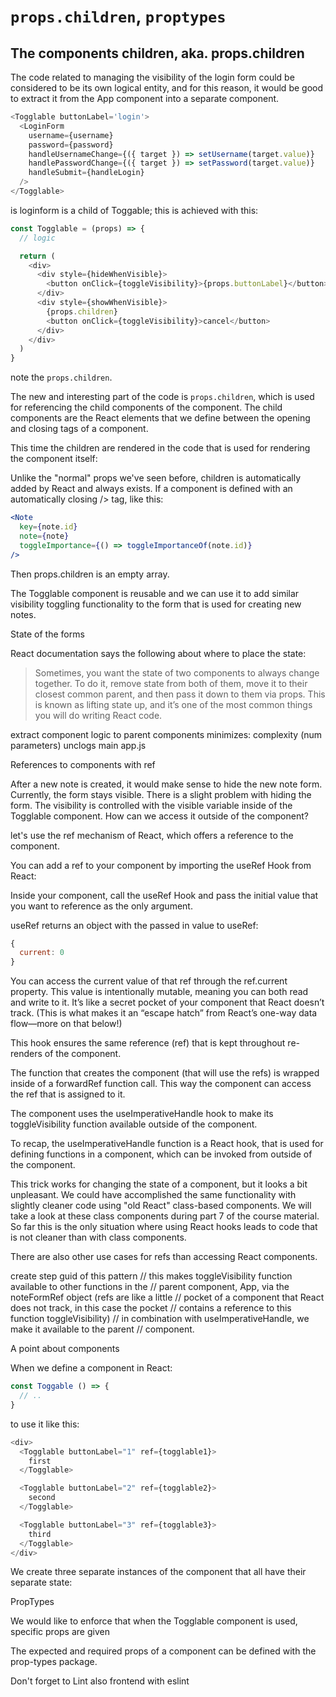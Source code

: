 # `props.children`, `proptypes`

## The components children, aka. props.children

The code related to managing the visibility of the login form could be considered to be its own logical entity, and for this reason, it would be good to extract it from the App component into a separate component.

```js
<Togglable buttonLabel='login'>
  <LoginForm
    username={username}
    password={password}
    handleUsernameChange={({ target }) => setUsername(target.value)}
    handlePasswordChange={({ target }) => setPassword(target.value)}
    handleSubmit={handleLogin}
  />
</Togglable>
```

is loginform is a child of Toggable; this is achieved with this:

```js
const Togglable = (props) => {
  // logic

  return (
    <div>
      <div style={hideWhenVisible}>
        <button onClick={toggleVisibility}>{props.buttonLabel}</button>
      </div>
      <div style={showWhenVisible}>
        {props.children}
        <button onClick={toggleVisibility}>cancel</button>
      </div>
    </div>
  )
}
```

note the `props.children`. 

The new and interesting part of the code is `props.children`, which is used for referencing the child components of the component. The child components are the React elements that we define between the opening and closing tags of a component.

This time the children are rendered in the code that is used for rendering the component itself:

Unlike the "normal" props we've seen before, children is automatically added by React and always exists. If a component is defined with an automatically closing /> tag, like this:

```jsx
<Note
  key={note.id}
  note={note}
  toggleImportance={() => toggleImportanceOf(note.id)}
/>
```

Then props.children is an empty array.

The Togglable component is reusable and we can use it to add similar visibility toggling functionality to the form that is used for creating new notes.

State of the forms

React documentation says the following about where to place the state:

> Sometimes, you want the state of two components to always change together. To do it, remove state from both of them, move it to their closest common parent, and then pass it down to them via props. This is known as lifting state up, and it’s one of the most common things you will do writing React code.

extract component logic to parent components 
minimizes: complexity (num parameters)
unclogs main app.js

References to components with ref

After a new note is created, it would make sense to hide the new note form. Currently, the form stays visible. There is a slight problem with hiding the form. The visibility is controlled with the visible variable inside of the Togglable component. How can we access it outside of the component?

 let's use the ref mechanism of React, which offers a reference to the component.

 You can add a ref to your component by importing the useRef Hook from React:

 Inside your component, call the useRef Hook and pass the initial value that you want to reference as the only argument. 

useRef returns an object with the passed in value to useRef:

```js
{
  current: 0
}
```

You can access the current value of that ref through the ref.current property. This value is intentionally mutable, meaning you can both read and write to it. It’s like a secret pocket of your component that React doesn’t track. (This is what makes it an “escape hatch” from React’s one-way data flow—more on that below!)

This hook ensures the same reference (ref) that is kept throughout re-renders of the component.

The function that creates the component (that will use the refs) is wrapped inside of a forwardRef function call. This way the component can access the ref that is assigned to it.

The component uses the useImperativeHandle hook to make its toggleVisibility function available outside of the component.

To recap, the useImperativeHandle function is a React hook, that is used for defining functions in a component, which can be invoked from outside of the component.

This trick works for changing the state of a component, but it looks a bit unpleasant. We could have accomplished the same functionality with slightly cleaner code using "old React" class-based components. We will take a look at these class components during part 7 of the course material. So far this is the only situation where using React hooks leads to code that is not cleaner than with class components.

There are also other use cases for refs than accessing React components.

create step guid of this pattern
  // this makes toggleVisibility function available to other functions in the
  // parent component, App, via the noteFormRef object (refs are like a little
  // pocket of a component that React does not track, in this case the pocket
  // contains a reference to this function toggleVisibility)
  // in combination with useImperativeHandle, we make it available to the parent
  // component.

A point about components

When we define a component in React:

```js
const Toggable () => {
  // ..
}
```

to use it like this:

```js
<div>
  <Togglable buttonLabel="1" ref={togglable1}>
    first
  </Togglable>

  <Togglable buttonLabel="2" ref={togglable2}>
    second
  </Togglable>

  <Togglable buttonLabel="3" ref={togglable3}>
    third
  </Togglable>
</div>
```

We create three separate instances of the component that all have their separate state:

PropTypes

We would like to enforce that when the Togglable component is used, specific props are given

The expected and required props of a component can be defined with the prop-types package. 

Don't forget to Lint also frontend with eslint



